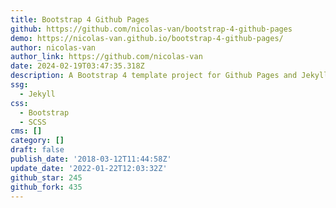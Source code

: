 ```yaml
---
title: Bootstrap 4 Github Pages
github: https://github.com/nicolas-van/bootstrap-4-github-pages
demo: https://nicolas-van.github.io/bootstrap-4-github-pages/
author: nicolas-van
author_link: https://github.com/nicolas-van
date: 2024-02-19T03:47:35.318Z
description: A Bootstrap 4 template project for Github Pages and Jekyll
ssg:
  - Jekyll
css:
  - Bootstrap
  - SCSS
cms: []
category: []
draft: false
publish_date: '2018-03-12T11:44:58Z'
update_date: '2022-01-22T12:03:32Z'
github_star: 245
github_fork: 435
---
```

